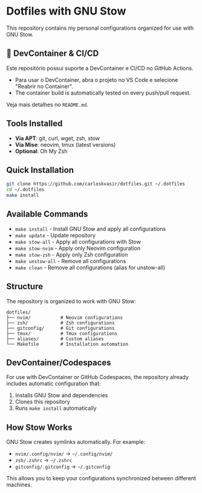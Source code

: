 # Dotfiles with GNU Stow

This repository contains my personal configurations organized for use with GNU Stow.

## 🐳 DevContainer & CI/CD

Este repositório possui suporte a DevContainer e CI/CD no GitHub Actions.

- Para usar o DevContainer, abra o projeto no VS Code e selecione "Reabrir no Container".
- The container build is automatically tested on every push/pull request.

Veja mais detalhes no `README.md`.

## Tools Installed

- **Via APT**: git, curl, wget, zsh, stow
- **Via Mise**: neovim, tmux (latest versions)
- **Optional**: Oh My Zsh

## Quick Installation

```bash
git clone https://github.com/carloskvasir/dotfiles.git ~/.dotfiles
cd ~/.dotfiles
make install
```

## Available Commands

- `make install` - Install GNU Stow and apply all configurations
- `make update` - Update repository
- `make stow-all` - Apply all configurations with Stow
- `make stow-nvim` - Apply only Neovim configuration
- `make stow-zsh` - Apply only Zsh configuration
- `make unstow-all` - Remove all configurations
- `make clean` - Remove all configurations (alias for unstow-all)

## Structure

The repository is organized to work with GNU Stow:

```
dotfiles/
├── nvim/           # Neovim configurations
├── zsh/            # Zsh configurations
├── gitconfig/      # Git configurations
├── tmux/           # Tmux configurations
├── aliases/        # Custom aliases
└── Makefile        # Installation automation
```

## DevContainer/Codespaces

For use with DevContainer or GitHub Codespaces, the repository already includes automatic configuration that:

1. Installs GNU Stow and dependencies
2. Clones this repository
3. Runs `make install` automatically

## How Stow Works

GNU Stow creates symlinks automatically. For example:
- `nvim/.config/nvim/` → `~/.config/nvim/`
- `zsh/.zshrc` → `~/.zshrc`
- `gitconfig/.gitconfig` → `~/.gitconfig`

This allows you to keep your configurations synchronized between different machines.
